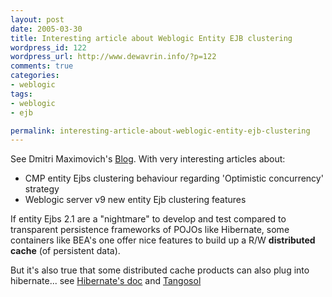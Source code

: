 ```yaml
--- 
layout: post
date: 2005-03-30
title: Interesting article about Weblogic Entity EJB clustering
wordpress_id: 122
wordpress_url: http://www.dewavrin.info/?p=122
comments: true
categories: 
- weblogic
tags:
- weblogic
- ejb

permalink: interesting-article-about-weblogic-entity-ejb-clustering
---
```

See Dmitri Maximovich&#39;s [Blog](http://www.jroller.com/page/maximdim/20050330#long_term_caching_of_cmp). With very interesting articles about:
- CMP entity Ejbs clustering behaviour regarding &#39;Optimistic concurrency&#39; strategy
- Weblogic server v9 new entity Ejb clustering features

If entity Ejbs 2.1 are a "nightmare" to develop and test compared to transparent persistence frameworks of POJOs like Hibernate, some containers like BEA&#39;s one offer nice features to build up a R/W <b>distributed cache</b> (of persistent data). 

But it&#39;s also true that some distributed cache products can also plug into hibernate... see [Hibernate&#39;s doc](http://www.hibernate.org/hib_docs/v3/reference/en/html/performance.html#performance-cache) and [Tangosol](http://www.hibernate.org/132.html)
